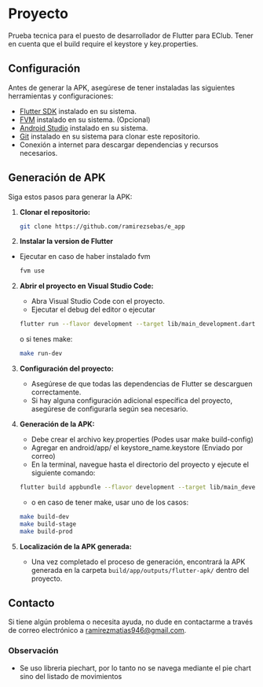 # Proyecto

Prueba tecnica para el puesto de desarrollador de Flutter para EClub. Tener en cuenta que el build require el keystore y key.properties.

## Configuración

Antes de generar la APK, asegúrese de tener instaladas las siguientes herramientas y configuraciones:

- [Flutter SDK](https://flutter.dev/docs/get-started/install) instalado en su sistema.
- [FVM](https://fvm.app/documentation/getting-started/installation) instalado en su sistema. (Opcional)
- [Android Studio](https://developer.android.com/studio) instalado en su sistema.
- [Git](https://git-scm.com/) instalado en su sistema para clonar este repositorio.
- Conexión a internet para descargar dependencias y recursos necesarios.

## Generación de APK

Siga estos pasos para generar la APK:

1. **Clonar el repositorio:**

    ```bash
    git clone https://github.com/ramirezsebas/e_app
    ```

3. **Instalar la version de Flutter**

- Ejecutar en caso de haber instalado fvm

    ```bash
    fvm use
    ```

2. **Abrir el proyecto en Visual Studio Code:**
    - Abra Visual Studio Code con el proyecto.
    - Ejecutar el debug del editor o ejecutar

    ```bash
    flutter run --flavor development --target lib/main_development.dart
    ```

    o si tenes make:
    ```bash
    make run-dev
    ```

3. **Configuración del proyecto:**
    - Asegúrese de que todas las dependencias de Flutter se descarguen correctamente.
    - Si hay alguna configuración adicional específica del proyecto, asegúrese de configurarla según sea necesario.

4. **Generación de la APK:**
    - Debe crear el archivo key.properties (Podes usar make build-config)
    - Agregar en android/app/ el keystore_name.keystore (Enviado por correo)
    - En la terminal, navegue hasta el directorio del proyecto y ejecute el siguiente comando:

    ```bash
    flutter build appbundle --flavor development --target lib/main_development.dart
    ```

    - o en caso de tener make, usar uno de los casos:

    ```bash
    make build-dev
    make build-stage
    make build-prod
    ```

5. **Localización de la APK generada:**
    - Una vez completado el proceso de generación, encontrará la APK generada en la carpeta `build/app/outputs/flutter-apk/` dentro del proyecto.

## Contacto

Si tiene algún problema o necesita ayuda, no dude en contactarme a través de correo electrónico a <ramirezmatias946@gmail.com>.

### Observación

- Se uso libreria piechart, por lo tanto no se navega mediante el pie chart sino del listado de movimientos

